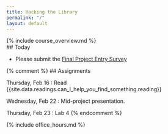```yaml
---
title: Hacking the Library
permalink: "/"
layout: default
---
```


<div class="jumbotron" markdown="1">
  {% include course_overview.md %}
</div>

<div class="row">

<div class="col-lg-4" markdown="1">
## Today

* Please submit the [Final Project Entry Survey](https://goo.gl/forms/wqGT4R8RvJZGU4B03)

</div>

<div class="col-lg-4" markdown="1">
{% comment %}
## Assignments

Thursday, Feb 16
: Read {{site.data.readings.can_I_help_you_find_something.reading}}

Wednesday, Feb 22
: Mid-project presentation.

Thursday, Feb 23
: Lab 4
{% endcomment %}
</div>

<div class="col-lg-4" markdown="1">
{% include office_hours.md %}
</div>

</div>
